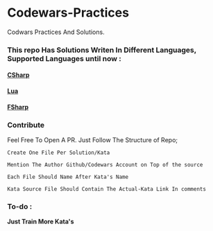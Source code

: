 # Codewars-Practices
Codwars Practices And Solutions.


### This repo Has Solutions Writen In Different Languages, Supported Languages until now : 

#### [CSharp](https://github.com/MrAliSalehi/Codewars-Practices/tree/main/CSharp)

#### [Lua](https://github.com/MrAliSalehi/Codewars-Practices/tree/main/Lua)

#### [FSharp](https://github.com/MrAliSalehi/Codewars-Practices/tree/main/FSharp)

### Contribute

Feel Free To Open A PR. Just Follow The Structure of Repo;

`Create One File Per Solution/Kata`

`Mention The Author Github/Codewars Account on Top of the source`

`Each File Should Name After Kata's Name`

`Kata Source File Should Contain The Actual-Kata Link In comments`


### To-do : 

**Just Train More Kata's**
